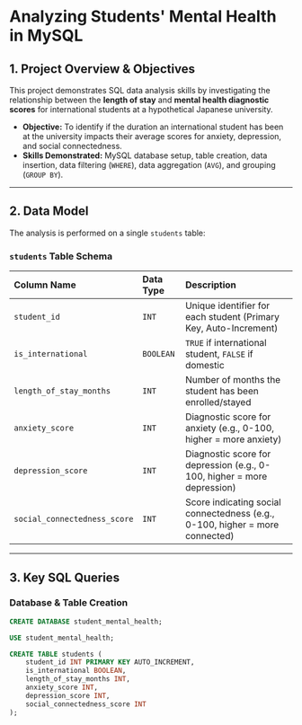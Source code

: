 # Analyzing Students' Mental Health in MySQL

## 1. Project Overview & Objectives
This project demonstrates SQL data analysis skills by investigating the relationship between the **length of stay** and **mental health diagnostic scores** for international students at a hypothetical Japanese university.
* **Objective:** To identify if the duration an international student has been at the university impacts their average scores for anxiety, depression, and social connectedness.
* **Skills Demonstrated:** MySQL database setup, table creation, data insertion, data filtering (`WHERE`), data aggregation (`AVG`), and grouping (`GROUP BY`).

---

## 2. Data Model
The analysis is performed on a single `students` table:

### `students` Table Schema
| Column Name              | Data Type | Description                                                    |
| :----------------------- | :-------- | :------------------------------------------------------------- |
| `student_id`             | `INT`     | Unique identifier for each student (Primary Key, Auto-Increment) |
| `is_international`       | `BOOLEAN` | `TRUE` if international student, `FALSE` if domestic         |
| `length_of_stay_months`  | `INT`     | Number of months the student has been enrolled/stayed          |
| `anxiety_score`          | `INT`     | Diagnostic score for anxiety (e.g., 0-100, higher = more anxiety) |
| `depression_score`       | `INT`     | Diagnostic score for depression (e.g., 0-100, higher = more depression) |
| `social_connectedness_score` | `INT`     | Score indicating social connectedness (e.g., 0-100, higher = more connected) |

---

## 3. Key SQL Queries

### Database & Table Creation
```sql
CREATE DATABASE student_mental_health;

USE student_mental_health;

CREATE TABLE students (
    student_id INT PRIMARY KEY AUTO_INCREMENT,
    is_international BOOLEAN,
    length_of_stay_months INT,
    anxiety_score INT,
    depression_score INT,
    social_connectedness_score INT
);